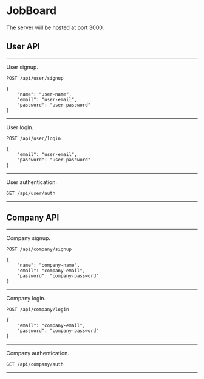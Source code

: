 # JobBoard

The server will be hosted at port 3000.

## User API

---

User signup.

```
POST /api/user/signup

{
    "name": "user-name",
    "email": "user-email",
    "password": "user-password"
}
```

---

User login.

```
POST /api/user/login

{
    "email": "user-email",
    "password": "user-password"
}
```

---

User authentication.

```
GET /api/user/auth
```

---

## Company API

---

Company signup.

```
POST /api/company/signup

{
    "name": "company-name",
    "email": "company-email",
    "password": "company-password"
}
```

---

Company login.

```
POST /api/company/login

{
    "email": "company-email",
    "password": "company-password"
}
```

---

Company authentication.

```
GET /api/company/auth
```

---

